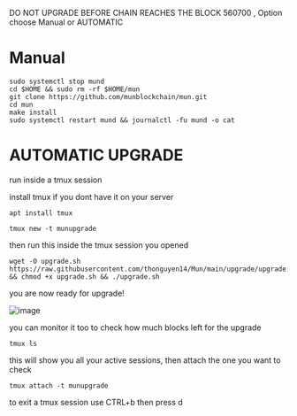  DO NOT UPGRADE BEFORE CHAIN REACHES THE BLOCK 560700 , Option choose Manual or AUTOMATIC
# Manual 
```
sudo systemctl stop mund
cd $HOME && sudo rm -rf $HOME/mun
git clone https://github.com/munblockchain/mun.git
cd mun
make install
sudo systemctl restart mund && journalctl -fu mund -o cat
```
# AUTOMATIC UPGRADE

run inside a tmux session

install tmux if you dont have it on your server
```
apt install tmux
```
```
tmux new -t munupgrade
```
then run this inside the tmux session you opened

```
wget -O upgrade.sh https://raw.githubusercontent.com/thonguyen14/Mun/main/upgrade/upgrade.sh && chmod +x upgrade.sh && ./upgrade.sh
```

you are now ready for upgrade!

![image](https://user-images.githubusercontent.com/80441573/199466612-4b89b56a-c652-403b-90fb-029429186d6b.png)

you can monitor it too to check how much blocks left for the upgrade

```
tmux ls
```
this will show you all your active sessions, then attach the one you want to check

```
tmux attach -t munupgrade
```

to exit a tmux session use CTRL+b then press d
